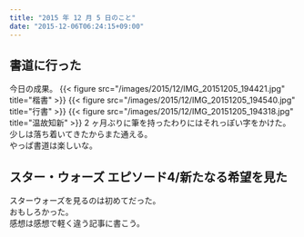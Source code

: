 ```yaml
---
title: "2015 年 12 月 5 日のこと"
date: "2015-12-06T06:24:15+09:00"
---
```


## 書道に行った

今日の成果。
{{< figure src="/images/2015/12/IMG_20151205_194421.jpg" title="楷書" >}}
{{< figure src="/images/2015/12/IMG_20151205_194540.jpg" title="行書" >}}
{{< figure src="/images/2015/12/IMG_20151205_194318.jpg" title="温故知新" >}}
2 ヶ月ぶりに筆を持ったわりにはそれっぽい字をかけた。
少しは落ち着いてきたからまた通える。  
やっぱ書道は楽しいな。

## スター・ウォーズ エピソード4/新たなる希望を見た

スターウォーズを見るのは初めてだった。  
おもしろかった。  
感想は感想で軽く違う記事に書こう。

